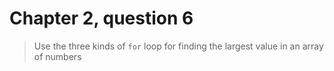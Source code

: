 # Chapter 2, question 6

> Use the three kinds of `for` loop for finding the largest value in an array of numbers
